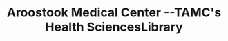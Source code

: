 ---
layout: repo
title: "Aroostook Medical Center --TAMC's Health SciencesLibrary"
id: 3204
permalink: repos/3204/
---